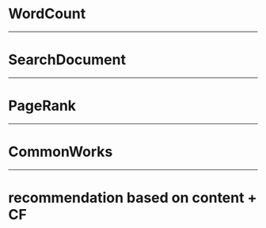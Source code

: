 # WordCount 

---

# SearchDocument

--- 

# PageRank

--- 

# CommonWorks 

--- 

# recommendation based on content + CF 


